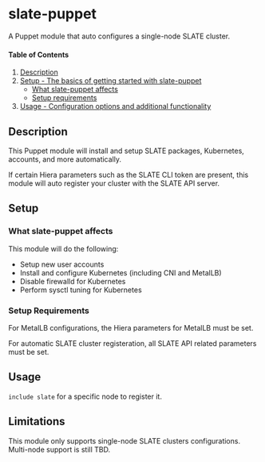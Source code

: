 # slate-puppet

A Puppet module that auto configures a single-node SLATE cluster.

#### Table of Contents

1. [Description](#description)
2. [Setup - The basics of getting started with slate-puppet](#setup)
    * [What slate-puppet affects](#what-slate-puppet-affects)
    * [Setup requirements](#setup-requirements)
3. [Usage - Configuration options and additional functionality](#usage)

## Description

This Puppet module will install and setup SLATE packages, Kubernetes, accounts, and more automatically.

If certain Hiera parameters such as the SLATE CLI token are present, this module will auto register your cluster with the SLATE API server.

## Setup

### What slate-puppet affects

This module will do the following:
 * Setup new user accounts
 * Install and configure Kubernetes (including CNI and MetalLB)
 * Disable firewalld for Kubernetes
 * Perform sysctl tuning for Kubernetes

### Setup Requirements

For MetalLB configurations, the Hiera parameters for MetalLB must be set.

For automatic SLATE cluster registeration, all SLATE API related parameters must be set.

## Usage

`include slate` for a specific node to register it.

## Limitations

This module only supports single-node SLATE clusters configurations. Multi-node support is still TBD.
